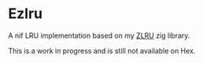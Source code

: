 # Ezlru

A nif LRU implementation based on my [ZLRU](https://github.com/v0idpwn/zlru) zig library.

This is a work in progress and is still not available on Hex.
